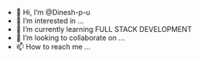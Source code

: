 - 👋 Hi, I’m @Dinesh-p-u
- 👀 I’m interested in ...
- 🌱 I’m currently learning FULL STACK DEVELOPMENT
- 💞️ I’m looking to collaborate on ...
- 📫 How to reach me ...

<!---
Dinesh-p-u/Dinesh-p-u is a ✨ special ✨ repository because its `README.md` (this file) appears on your GitHub profile.
You can click the Preview link to take a look at your changes.
--->

